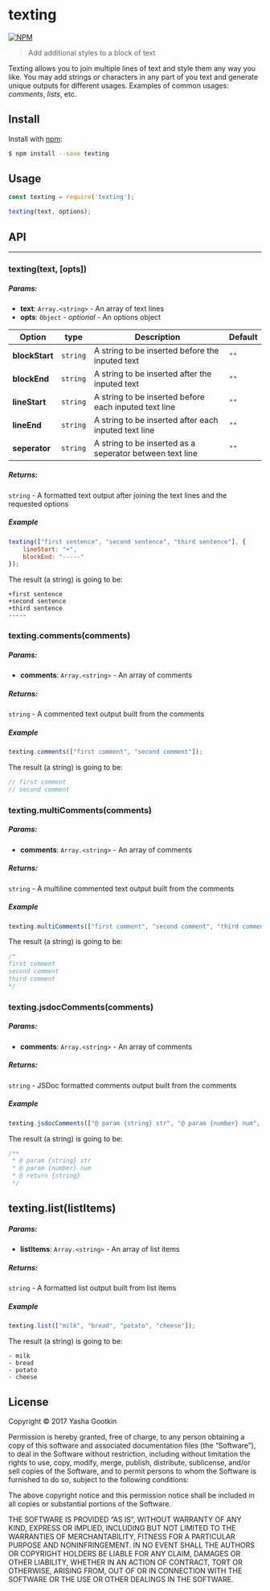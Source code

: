 # texting
[![NPM](https://nodei.co/npm/texting.png?downloads=true&downloadRank=true)](https://nodei.co/npm/texting/)
> Add additional styles to a block of text

Texting allows you to join multiple lines of text and style them any way you like. You may add strings or characters in any part of you text and generate unique outputs for different usages. Examples of common usages: _comments_, _lists_, etc.

## Install
Install with [npm](https://www.npmjs.com/package/texting):

```sh
$ npm install --save texting
```

## Usage
```js
const texting = require('texting');

texting(text, options);
```

## API
------
### texting(text, [opts])
##### Params:
* **text**: `Array.<string>` - An array of text lines
* **opts**: `Object` - _optional_ - An options object

| Option | type | Description | Default |
| ------ | ---- | ----------- | ------- |
| **blockStart** | `string` | A string to be inserted before the inputed text | `""` |
| **blockEnd** | `string` | A string to be inserted after the inputed text | `""` |
| **lineStart** | `string` | A string to be inserted before each inputed text line | `""` |
| **lineEnd** | `string` | A string to be inserted after each inputed text line | `""` |
| **seperator** | `string` | A string to be inserted as a seperator between text line | `""` |

##### Returns: 
`string` - A formatted text output after joining the text lines and the requested options

##### Example
```js
texting(["first sentence", "second sentence", "third sentence"], {
    lineStart: "+",
    blockEnd: "-----"
});
```
The result (a string) is going to be:
```
+first sentence
+second sentence
+third sentence
-----
```

### texting.comments(comments)
##### Params:
* **comments**: `Array.<string>` - An array of comments

##### Returns: 
`string` - A commented text output built from the comments

##### Example
```js
texting.comments(["first comment", "second comment"]);
```
The result (a string) is going to be:
```js
// first comment
// second comment
```

### texting.multiComments(comments)
##### Params:
* **comments**: `Array.<string>` - An array of comments

##### Returns: 
`string` - A multiline commented text output built from the comments

##### Example
```js
texting.multiComments(["first comment", "second comment", "third comment"]);
```
The result (a string) is going to be:
```js
/*
first comment
second comment
third comment
*/
```

### texting.jsdocComments(comments)
##### Params:
* **comments**: `Array.<string>` - An array of comments

##### Returns: 
`string` - JSDoc formatted comments output built from the comments

##### Example
```js
texting.jsdocComments(["@ param {string} str", "@ param {number} num", "@ return {string}"]);
```
The result (a string) is going to be:
```js
/**
 * @ param {string} str
 * @ param {number} num
 * @ return {string}
 */
```

## texting.list(listItems)
##### Params:
* **listItems**: `Array.<string>` - An array of list items

##### Returns: 
`string` - A formatted list output built from list items

##### Example
```js
texting.list(["milk", "bread", "potato", "cheese"]);
```
The result (a string) is going to be:
```
- milk
- bread
- potato
- cheese
```

## License

Copyright © 2017 Yasha Gootkin

Permission is hereby granted, free of charge, to any person obtaining a copy of this software and associated documentation files (the “Software”), to deal in the Software without restriction, including without limitation the rights to use, copy, modify, merge, publish, distribute, sublicense, and/or sell copies of the Software, and to permit persons to whom the Software is furnished to do so, subject to the following conditions:

The above copyright notice and this permission notice shall be included in all copies or substantial portions of the Software.

THE SOFTWARE IS PROVIDED “AS IS”, WITHOUT WARRANTY OF ANY KIND, EXPRESS OR IMPLIED, INCLUDING BUT NOT LIMITED TO THE WARRANTIES OF MERCHANTABILITY, FITNESS FOR A PARTICULAR PURPOSE AND NONINFRINGEMENT. IN NO EVENT SHALL THE AUTHORS OR COPYRIGHT HOLDERS BE LIABLE FOR ANY CLAIM, DAMAGES OR OTHER LIABILITY, WHETHER IN AN ACTION OF CONTRACT, TORT OR OTHERWISE, ARISING FROM, OUT OF OR IN CONNECTION WITH THE SOFTWARE OR THE USE OR OTHER DEALINGS IN THE SOFTWARE.
